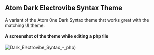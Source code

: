 ## Atom Dark Electrovibe Syntax Theme

A variant of the Atom One Dark Syntax theme that works great with the matching [UI theme](https://atom.io/themes/one-dark-ui).

<!--![one-dark-syntax](https://cloud.githubusercontent.com/assets/378023/7783203/49271ef6-0174-11e5-8eb1-d80b8d34a0e3.png)-->

#### A screenshot of the theme while editing a php file
![Dark_Electrovibe_Syntax_-_php](/uploads/784fee8a51e6921506796fda4d8121cb/Dark_Electrovibe_Syntax_-_php.png))

